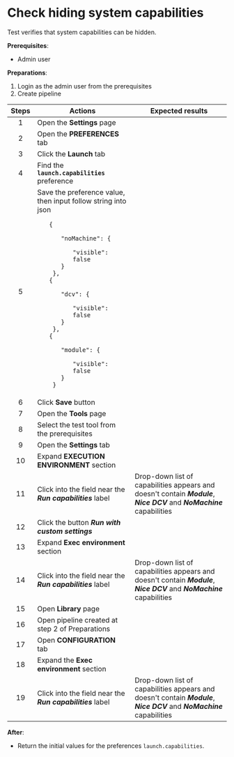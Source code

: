 # Check hiding system capabilities

Test verifies that system capabilities can be hidden.

**Prerequisites**:
- Admin user

**Preparations**:

1. Login as the admin user from the prerequisites
2. Create pipeline

| Steps | Actions | Expected results |
| :---: | --- | --- |
| 1 | Open the **Settings** page | |
| 2 | Open the **PREFERENCES** tab | |
| 3 | Click the **Launch** tab | |
| 4 | Find the **`launch.capabilities`** preference | |
| 5 | Save the preference value, then input follow string into json <ul> `{` <ul> `"noMachine": {` <ul> `"visible": false` </ul> `}` </ul> ` },` <br> `{` <ul> `"dcv": {` <ul> `"visible": false` </ul> `}` </ul> ` },` <br> `{` <ul> `"module": {` <ul> `"visible": false` </ul> `}` </ul> ` }` |
| 6 | Click **Save** button | |
| 7 | Open the **Tools** page | |
| 8 | Select the test tool from the prerequisites | |
| 9 | Open the **Settings** tab | |
| 10 | Expand **EXECUTION ENVIRONMENT** section | |
| 11 | Click into the field near the ***Run capabilities*** label | Drop-down list of capabilities appears and doesn't contain ***Module***, ***Nice DCV*** and ***NoMachine*** capabilities | 
| 12 | Click the button ***Run with custom settings*** | |
| 13 | Expand **Exec environment** section | |
| 14 | Click into the field near the ***Run capabilities*** label | Drop-down list of capabilities appears and doesn't contain ***Module***, ***Nice DCV*** and ***NoMachine*** capabilities |
| 15 | Open **Library** page | |
| 16 | Open pipeline created at step 2 of Preparations |
| 17 | Open **CONFIGURATION** tab | |
| 18 | Expand the **Exec environment** section | |
| 19 | Click into the field near the ***Run capabilities*** label | Drop-down list of capabilities appears and doesn't contain ***Module***, ***Nice DCV*** and ***NoMachine*** capabilities | 

**After**:

- Return the initial values for the preferences `launch.capabilities`.

